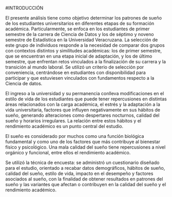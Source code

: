 #INTRODUCCIÓN 

El presente análisis tiene como objetivo determinar los patrones de sueño de los estudiantes universitarios en diferentes etapas de su formación académica. Particularmente, se enfoca en los estudiantes de primer semestre de la carrera de Ciencia de Datos y los de séptimo y noveno semestre de Estadística en la Universidad Veracruzana. La selección de este grupo de individuos responde a la necesidad de comparar dos grupos con contextos distintos y similitudes académicas: los de primer semestre, que se encuentran en una etapa inicial de adaptación, y los de último semestre, que enfrentan retos vinculados a la finalización de su carrera y la transición al mundo laboral. Se utilizó un criterio de selección por conveniencia, centrándose en estudiantes con disponibilidad para participar y que estuviesen vinculados con fundamentos respecto a la Ciencia de datos. 

El ingreso a la universidad y su permanencia conlleva modificaciones en el estilo de vida de los estudiantes que puede tener repercusiones en distintas áreas relacionados con la carga académica, el estrés y la adaptación a la vida universitaria, factores que influyen negativamente en sus hábitos de sueño, generando alteraciones como despertares nocturnos, calidad del sueño y horarios irregulares. La relación entre estos hábitos y el rendimiento académico es un punto central del estudio.

El sueño es considerado por muchos como una función biológica fundamental y como uno de los factores que más contribuye al bienestar físico y psicológico. Una mala calidad del sueño tiene repercusiones a nivel orgánico y funcional, entre ellos el rendimiento académico.

Se utilizó la técnica de encuesta: se administró un cuestionario diseñado para el estudio, orientado a recabar datos demográficos, hábitos de sueño, calidad del sueño, estilo de vida, impacto en el desempeño y factores asociados al sueño, con la finalidad de obtener resultados en patrones del sueño y las variantes que afectan o contribuyen en la calidad del sueño y el rendimiento académico.
